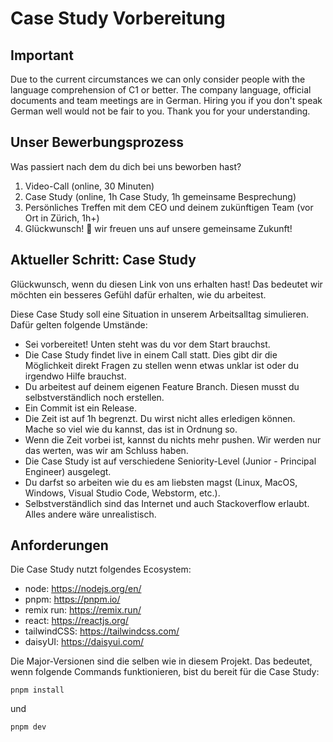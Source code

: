 # Case Study Vorbereitung

## Important

Due to the current circumstances we can only consider people with the language comprehension of C1 or better.
The company language, official documents and team meetings are in German.
Hiring you if you don't speak German well would not be fair to you.
Thank you for your understanding.

## Unser Bewerbungsprozess

Was passiert nach dem du dich bei uns beworben hast?
1. Video-Call (online, 30 Minuten)
1. Case Study (online, 1h Case Study, 1h gemeinsame Besprechung)
1. Persönliches Treffen mit dem CEO und deinem zukünftigen Team (vor Ort in Zürich, 1h+)
1. Glückwunsch! 🥳 wir freuen uns auf unsere gemeinsame Zukunft!

## Aktueller Schritt: Case Study

Glückwunsch, wenn du diesen Link von uns erhalten hast! Das bedeutet wir möchten ein besseres Gefühl dafür erhalten, wie du arbeitest.

Diese Case Study soll eine Situation in unserem Arbeitsalltag simulieren. Dafür gelten folgende Umstände:
- Sei vorbereitet! Unten steht was du vor dem Start brauchst.
- Die Case Study findet live in einem Call statt. Dies gibt dir die Möglichkeit direkt Fragen zu stellen wenn etwas unklar ist oder du irgendwo Hilfe brauchst.
- Du arbeitest auf deinem eigenen Feature Branch. Diesen musst du selbstverständlich noch erstellen.
- Ein Commit ist ein Release.
- Die Zeit ist auf 1h begrenzt. Du wirst nicht alles erledigen können. Mache so viel wie du kannst, das ist in Ordnung so.
- Wenn die Zeit vorbei ist, kannst du nichts mehr pushen. Wir werden nur das werten, was wir am Schluss haben.
- Die Case Study ist auf verschiedene Seniority-Level (Junior - Principal Engineer) ausgelegt.
- Du darfst so arbeiten wie du es am liebsten magst (Linux, MacOS, Windows, Visual Studio Code, Webstorm, etc.).
- Selbstverständlich sind das Internet und auch Stackoverflow erlaubt. Alles andere wäre unrealistisch.

## Anforderungen

Die Case Study nutzt folgendes Ecosystem:
- node: https://nodejs.org/en/
- pnpm: https://pnpm.io/
- remix run: https://remix.run/
- react: https://reactjs.org/
- tailwindCSS: https://tailwindcss.com/
- daisyUI: https://daisyui.com/

Die Major-Versionen sind die selben wie in diesem Projekt. Das bedeutet, wenn folgende Commands funktionieren, bist du bereit für die Case Study:

```
pnpm install
```

und

```
pnpm dev
```
